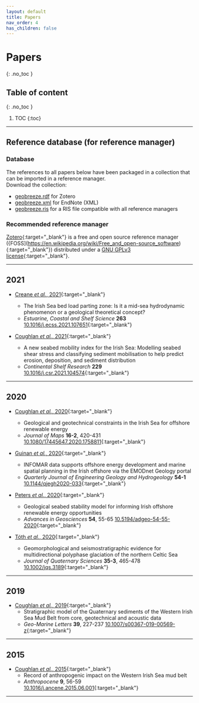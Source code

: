 ```yaml
---
layout: default
title: Papers
nav_order: 4
has_children: false
---
```

<!-- markdownlint-disable MD014 MD022 MD025 MD033 MD040 -->

# Papers
{: .no_toc }


## Table of content
{: .no_toc }

1. TOC
{:toc}

---

## Reference database (for reference manager)

### Database

The references to all papers below have been packaged in a collection that can be imported in a reference manager.  
Download the collection:

* [geobreeze.rdf](../res/reference-manager/geobreeze.rdf) for Zotero
* [geobreeze.xml](../res/reference-manager/geobreeze.xml) for EndNote (XML)
* [geobreeze.ris](../res/reference-manager/geobreeze.ris) for a RIS file compatible with all reference managers

### Recommended reference manager

[Zotero](https://www.zotero.org/){:target="_blank"} is a free and open source reference manager ({FOSS](https://en.wikipedia.org/wiki/Free_and_open-source_software){:target="_blank"}) distributed under a [GNU GPLv3 license](https://en.wikipedia.org/wiki/GNU_General_Public_License#Copyleft){:target="_blank"}.

---

## 2021

* [Creane *et al.*, 2021](https://www.sciencedirect.com/science/article/pii/S027277142100500X){:target="_blank"}
  * The Irish Sea bed load parting zone: Is it a mid-sea hydrodynamic phenomenon or a geological theoretical concept?
  *  *Estuarine, Coastal and Shelf Science* **263** [10.1016/j.ecss.2021.107651](https://doi.org/10.1016/j.ecss.2021.107651){:target="_blank"}

* [Coughlan *et al.*, 2021](https://www.sciencedirect.com/science/article/pii/S0278434321002302){:target="_blank"}
  * A new seabed mobility index for the Irish Sea: Modelling seabed shear stress and classifying sediment mobilisation to help predict erosion, deposition, and sediment distribution
  * *Continental Shelf Research* **229** [10.1016/j.csr.2021.104574](https://doi.org/10.1016/j.csr.2021.104574){:target="_blank"} 

---

## 2020

* [Coughlan *et al.*, 2020](https://www.tandfonline.com/doi/full/10.1080/17445647.2020.1758811){:target="_blank"}
  * Geological and geotechnical constraints in the Irish Sea for offshore renewable energy
  * *Journal of Maps* **16-2**, 420-431 [10.1080/17445647.2020.1758811](https://doi.org/10.1080/17445647.2020.1758811){:target="_blank"}

* [Guinan *et al.*, 2020](https://pubs.geoscienceworld.org/qjegh/article/54/1/qjegh2020-033/588270/INFOMAR-data-supports-offshore-energy-development?doi=10.1144%2fqjegh2020-033){:target="_blank"} 
  * INFOMAR data supports offshore energy development and marine spatial planning in the Irish offshore via the EMODnet Geology portal
  * *Quarterly Journal of Engineering Geology and Hydrogeology* **54-1** [10.1144/qjegh2020-033](https://doi.org/10.1144/qjegh2020-033){:target="_blank"}

* [Peters *et al.*, 2020](https://adgeo.copernicus.org/articles/54/55/2020/){:target="_blank"}
  * Geological seabed stability model for informing Irish offshore renewable energy opportunities
  * *Advances in Geosciences* **54**, 55-65 [10.5194/adgeo-54-55-2020](https://doi.org/10.5194/adgeo-54-55-2020){:target="_blank"}

* [Tóth *et al.*, 2020](https://onlinelibrary.wiley.com/doi/10.1002/jqs.3189){:target="_blank"}
  * Geomorphological and seismostratigraphic evidence for multidirectional polyphase glaciation of the northern Celtic Sea
  * *Journal of Quaternary Sciences* **35-3**, 465-478 [10.1002/jqs.3189](https://doi.org/10.1002/jqs.3189){:target="_blank"}

---

## 2019

* [Coughlan *et al.*, 2019](https://link.springer.com/article/10.1007%2Fs00367-019-00569-z){:target="_blank"} 
  * Stratigraphic model of the Quaternary sediments of the Western Irish Sea Mud Belt from core, geotechnical and acoustic data
  * *Geo-Marine Letters* **39**, 227-237 [10.1007/s00367-019-00569-z](https://doi.org/10.1007/s00367-019-00569-z){:target="_blank"}

---

## 2015

* [Coughlan *et al.*, 2015](https://www.sciencedirect.com/science/article/abs/pii/S2213305415300060){:target="_blank"} 
  * Record of anthropogenic impact on the Western Irish Sea mud belt
  * *Anthropocene* **9**, 56-59 [10.1016/j.ancene.2015.06.001](https://doi.org/10.1016/j.ancene.2015.06.001){:target="_blank"}

---
